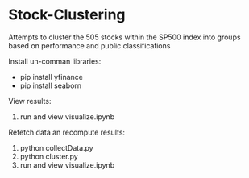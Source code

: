 # Stock-Clustering
Attempts to cluster the 505 stocks within the SP500 index into groups based on performance and public classifications

Install un-comman libraries:
- pip install yfinance
- pip install seaborn

View results:
1) run and view visualize.ipynb

Refetch data an recompute results:
1) python collectData.py
2) python cluster.py
3) run and view visualize.ipynb
